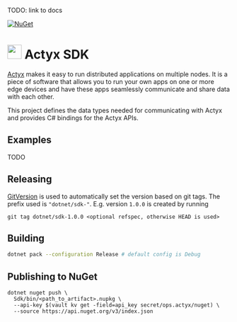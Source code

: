 TODO: link to docs

[![NuGet](https://buildstats.info/nuget/Actyx.Sdk)](https://www.nuget.org/packages/Actyx.Sdk/)

# <img src="https://developer.actyx.com/img/logo.svg" height="32px"> Actyx SDK

[Actyx](https://developer.actyx.com/docs/os/introduction) makes it easy to run distributed
applications on multiple nodes. It is a piece of software that allows you to run your own apps
on one or more edge devices and have these apps seamlessly communicate and share data with
each other.

This project defines the data types needed for communicating with Actyx and provides C#
bindings for the Actyx APIs.

## Examples

TODO

## Releasing

[GitVersion](https://gitversion.net/) is used to automatically set the version based on git tags. The prefix used is `"dotnet/sdk-"`. E.g. version `1.0.0` is created by running

```
git tag dotnet/sdk-1.0.0 <optional refspec, otherwise HEAD is used>
```

## Building

```bash
dotnet pack --configuration Release # default config is Debug
```

## Publishing to NuGet

```
dotnet nuget push \
  Sdk/bin/<path_to_artifact>.nupkg \
  --api-key $(vault kv get -field=api_key secret/ops.actyx/nuget) \
  --source https://api.nuget.org/v3/index.json
```